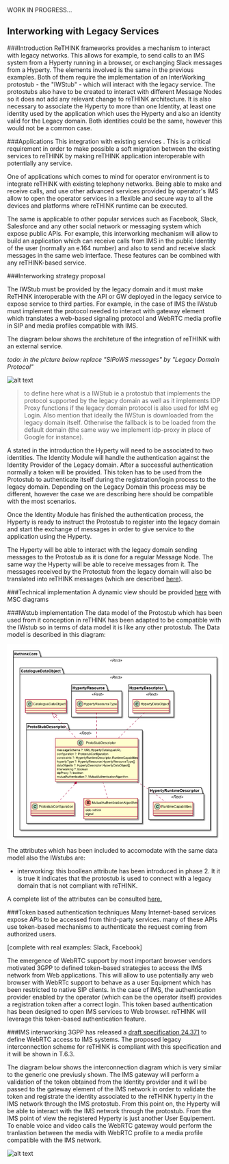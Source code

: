 WORK IN PROGRESS...

## Interworking with Legacy Services

###Introduction
ReTHINK frameworks provides a mechanism to interact with legacy networks. This allows for example, to send calls to an IMS system from a Hyperty running in a browser, or exchanging Slack messages from a Hyperty. The elements involved is the same in the previous examples. Both of them require the implementation of an InterWorking protostub - the "IWStub" - which will interact with the legacy service. The protostubs also have to be created to interact with different Message Nodes so it does not add any relevant change to reTHINK architecture. It is also necessary to associate the Hyperty to more than one Identity, at least one identity used by the application which uses the Hyperty and also an identity valid for the Legacy domain. Both identities could be the same, however this would not be a common case.

###Applications
This integration with existing services . This is a critical requirement in order to make possible a soft migration between the existing services to reTHINK by making reTHINK application interoperable with potentially any service.

One of applications which comes to mind for operator environment is to integrate reTHINK with existing telephony networks. Being able to make and receive calls, and use other advanced services provided by operator's IMS allow to open the operator services in a flexible and secure way to all the devices and platforms where reTHINK runtime can be executed.

The same is applicable to other popular services such as Facebook, Slack, Salesforce and any other social network or messaging system which expose public APIs. For example, this interworking mechanism will allow to build an application which can receive calls from IMS in the public Identity of the user (normally an e.164 number) and also to send and receive slack messages in the same web interface. These features can be combined with any reTHINK-based service.


###Interworking strategy proposal

The IWStub must be provided by the legacy domain and it must make ReTHINK interoperable with the API or GW deployed in the legacy service to expose service to third parties. For example, in the case of IMS the IWstub must implement the protocol needed to interact with gateway element which translates a web-based signaling protocol and WebRTC media profile in SIP and media profiles compatible with IMS.

The diagram below shows the architeture of the integration of reTHINK with an external service.

*todo: in the picture below replace "SIPoWS messages" by "Legacy Domain Protocol"*

![alt text](rethink-Legacy-Integration-approach2.png "Legacy domain interworking diagram")

> to define here what is a IWStub ie a protostub that implements the protocol supported by the legacy domain as well as  it implements IDP Proxy functions if the legacy domain protocol is also used for IdM eg Login. Also mention that ideally the IWStun is downloaded from the legacy domain itself. Otherwise the fallback is to be loaded from the default domain (the same way we implement idp-proxy in place of Google for instance).


A stated in the introduction the Hyperty will need to be associated to two identities. The Identity Module will handle the authentication against the Identity Provider of the Legacy domain. After a successful authentication normally a token will be provided. This token has to be used from the Protostub to authenticate itself during the registration/login process to the legacy domain. Depending on the Legacy Domain this process may be different, however the case we are describing here should be compatible with the most scenarios.

Once the Identity Module has finished the authentication process, the Hyperty is ready to instruct the Protostub to register into the legacy domain and start the exchange of messages in order to give service to the application using the Hyperty.

The Hyperty will be able to interact with the legacy domain sending messages to the Protostub as it is done for a regular Message Node. The same way the Hyperty will be able to receive messages from it. The messages received by the Protostub from the legacy domain will also be translated into reTHINK messages (which are described  [here](../messages/legacy-interworking-messages.md)).

###Technical implementation
A dynamic view should be provided [here](../dynamic-view/legacy-interworking/readme.md) with MSC diagrams

###IWstub implementation
The data model of the Protostub which has been used from it conception in reTHINK has been adapted to be compatible with the IWstub so in terms of data model it is like any other protostub. 
The Data model is described in this diagram:

![Protostub datamodel](https://github.com/reTHINK-project/specs/blob/master/datamodel/core/hyperty-catalogue/Protostub-Descriptor-Data-Object-Model.png)

The attributes which has been included to accomodate with the same data model also the IWstubs are:
- interworking: this boollean attribute has been introduced in phase 2. It it is true it indicates that the protostub is used to connect with a legacy domain that is not compliant with reTHINK.

A complete list of the attributes can be consulted [here.](https://github.com/reTHINK-project/specs/tree/master/datamodel/core/hyperty-catalogue)

###Token based authentication techniques
Many Internet-based services expose APIs to be accessed from third-party services. many of these APIs use token-based mechanisms to authenticate the request coming from authorized users.

[complete with real examples: Slack, Facebook]

The emergence of WebRTC support by most important browser vendors motivated 3GPP to defined token-based strategies to access the IMS network from Web applications. This will allow to use potentially any web browser with WebRTc support to behave as a user Equipment which has been restricted to native SIP clients. In the case of IMS, the authentication provider enabled by the operator (which can be the operator itself) provides a registration token after a correct login. This token based authentication has been designed to open IMS services to Web browser. reTHINK will leverage this token-based authentication feature.  


###IMS interworking
3GPP has released a [draft specification 24.371](https://portal.3gpp.org/desktopmodules/Specifications/SpecificationDetails.aspx?specificationId=1087) to define WebRTC access to IMS systems. The proposed legacy interconnection scheme for reTHINK is compliant with this specification and it will be shown in T.6.3.

The diagram below shows the interconnection diagram which is very similar to the generic one previusly shown. The IMS gateway will perform a validation of the token obtained from the Identity provider and it will be passed to the gateway element of the IMS network in order to validate the token and registrate the identity associated to the reTHINK hyperty in the IMS network through the IMS protostub.
From this point on, the Hyperty will be able to interact with the IMS network through the protostub. From the IMS point of view the registered Hyperty is just another User Equipement. To enable voice and video calls the WebRTC gateway would perform the tranlastion between the media with WebRTC profile to a media profile compatible with the IMS network.

![alt text](rethink-IMS-Integration-approach2.png "IMS interworking diagram")
